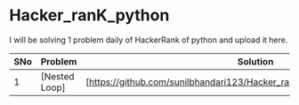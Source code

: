 # Hacker_ranK_python

I will be solving 1 problem daily of HackerRank of python and upload it here.

SNo|Problem |Solution|
|-|-|-|
|1|[Nested Loop]|[https://github.com/sunilbhandari123/Hacker_ranK_python/blob/main/code.png]
